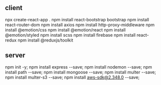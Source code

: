## client
npx create-react-app .
npm install react-bootstrap bootstrap
npm install react-router-dom
npm install axios
npm install http-proxy-middleware
npm install @emotion/css
npm install @emotion/react
npm install @emotion/styled
npm install scss
npm install firebase
npm install react-redux
npm install @reduxjs/toolkit

## server
npm init -y;
npm install express --save;
npm install nodemon --save;
npm install path --save;
npm install mongoose --save;
npm install multer --save;
npm install multer-s3 --save;
npm install aws-sdk@2.348.0 --save;